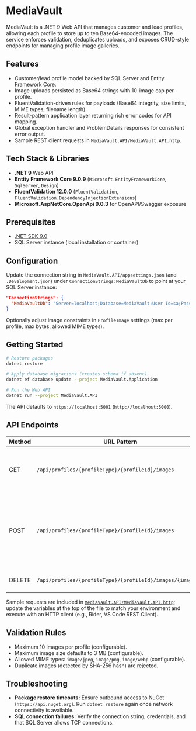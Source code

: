 # MediaVault

MediaVault is a .NET 9 Web API that manages customer and lead profiles, allowing each profile to store up to ten Base64-encoded images. The service enforces validation, deduplicates uploads, and exposes CRUD-style endpoints for managing profile image galleries.

## Features
- Customer/lead profile model backed by SQL Server and Entity Framework Core.
- Image uploads persisted as Base64 strings with 10-image cap per profile.
- FluentValidation-driven rules for payloads (Base64 integrity, size limits, MIME types, filename length).
- Result-pattern application layer returning rich error codes for API mapping.
- Global exception handler and ProblemDetails responses for consistent error output.
- Sample REST client requests in `MediaVault.API/MediaVault.API.http`.

## Tech Stack & Libraries
- **.NET 9** Web API
- **Entity Framework Core 9.0.9** (`Microsoft.EntityFrameworkCore`, `SqlServer`, `Design`)
- **FluentValidation 12.0.0** (`FluentValidation`, `FluentValidation.DependencyInjectionExtensions`)
- **Microsoft.AspNetCore.OpenApi 9.0.3** for OpenAPI/Swagger exposure

## Prerequisites
- [.NET SDK 9.0](https://dotnet.microsoft.com/download)
- SQL Server instance (local installation or container)

## Configuration
Update the connection string in `MediaVault.API/appsettings.json` (and `.Development.json`) under `ConnectionStrings:MediaVaultDb` to point at your SQL Server instance:

```json
"ConnectionStrings": {
  "MediaVaultDb": "Server=localhost;Database=MediaVault;User Id=sa;Password=YourPassword;TrustServerCertificate=true;"
}
```

Optionally adjust image constraints in `ProfileImage` settings (max per profile, max bytes, allowed MIME types).

## Getting Started

```bash
# Restore packages
dotnet restore

# Apply database migrations (creates schema if absent)
dotnet ef database update --project MediaVault.Application

# Run the Web API
dotnet run --project MediaVault.API
```

The API defaults to `https://localhost:5001` (`http://localhost:5000`).

## API Endpoints

| Method | URL Pattern | Description |
|--------|-------------|-------------|
| GET | `/api/profiles/{profileType}/{profileId}/images` | List all images for a customer/lead (`profileType` = `customer` or `lead`). |
| POST | `/api/profiles/{profileType}/{profileId}/images` | Upload one or more images (Base64 payload) to a profile; enforces 10 image max, size, and MIME validation. |
| DELETE | `/api/profiles/{profileType}/{profileId}/images/{imageId}` | Remove an image from the profile. |

Sample requests are included in [`MediaVault.API/MediaVault.API.http`](MediaVault.API/MediaVault.API.http); update the variables at the top of the file to match your environment and execute with an HTTP client (e.g., Rider, VS Code REST Client).

## Validation Rules
- Maximum 10 images per profile (configurable).
- Maximum image size defaults to 3 MB (configurable).
- Allowed MIME types: `image/jpeg`, `image/png`, `image/webp` (configurable).
- Duplicate images (detected by SHA-256 hash) are rejected.

## Troubleshooting
- **Package restore timeouts:** Ensure outbound access to NuGet (`https://api.nuget.org`). Run `dotnet restore` again once network connectivity is available.
- **SQL connection failures:** Verify the connection string, credentials, and that SQL Server allows TCP connections.

